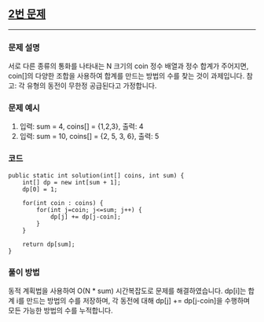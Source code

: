 ## [2번 문제](src/Test2.java)
---

### 문제 설명
서로 다른 종류의 통화를 나타내는 N 크기의 coin 정수 배열과 정수 합계가 주어지면, coin[]의 다양한 조합을 사용하여 합계를 만드는 방법의 수를 찾는 것이 과제입니다.
참고: 각 유형의 동전이 무한정 공급된다고 가정합니다.

### 문제 예시
1) 입력: sum = 4, coins[] = {1,2,3}, 출력: 4 
2) 입력: sum = 10, coins[] = {2, 5, 3, 6}, 출력: 5

### 코드
```
public static int solution(int[] coins, int sum) {
    int[] dp = new int[sum + 1];
    dp[0] = 1;

    for(int coin : coins) {
        for(int j=coin; j<=sum; j++) {
            dp[j] += dp[j-coin];
        }
    }

    return dp[sum];
}
```

### 풀이 방법
동적 계획법을 사용하여 O(N * sum) 시간복잡도로 문제를 해결하였습니다. dp[i]는 합계 i를 만드는 방법의 수를 저장하며, 각 동전에 대해 dp[j] += dp[j-coin]을 수행하며 모든 가능한 방법의 수를 누적합니다.
